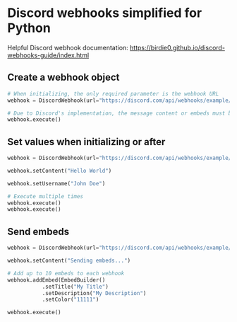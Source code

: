 # Discord webhooks simplified for Python

Helpful Discord webhook documentation: https://birdie0.github.io/discord-webhooks-guide/index.html


## Create a webhook object
```python
# When initializing, the only required parameter is the webhook URL
webhook = DiscordWebhook(url="https://discord.com/api/webhooks/example/1234", content="Hello world")

# Due to Discord's implementation, the message content or embeds must be set before executing
webhook.execute()
```

## Set values when initializing or after
```python
webhook = DiscordWebhook(url="https://discord.com/api/webhooks/example/1234")

webhook.setContent("Hello World")

webhook.setUsername("John Doe")

# Execute multiple times
webhook.execute()
webhook.execute()
```

## Send embeds
```python
webhook = DiscordWebhook(url="https://discord.com/api/webhooks/example/1234")

webhook.setContent("Sending embeds...")

# Add up to 10 embeds to each webhook
webhook.addEmbed(EmbedBuilder()
           .setTitle("My Title")
           .setDescription("My Description")
           .setColor("11111")

webhook.execute()
```
